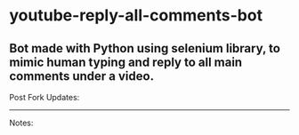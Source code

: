 # youtube-reply-all-comments-bot
Bot made with Python using selenium library, to mimic human typing and reply to all main comments under a video.
-------------------------------------------------------------------------------------------------------------------------------------------------------------------------
Post Fork Updates:

-------------------------------------------------------------------------------------------------------------------------------------------------------------------------
Notes:
